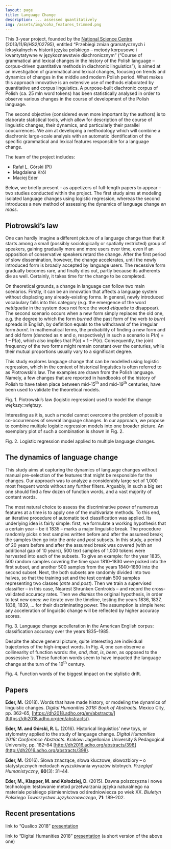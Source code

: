 ```yaml
---
layout: page
title: Language Change
description: ... assessed quantitatively
img: /assets/img/coha_features_trimmed.png
---
```






This 3-year project, founded by the [National Science Centre](https://ncn.gov.pl/?language=en) (2013/11/B/HS2/02795), entitled “Przebiegi zmian gramatycznych i leksykalnych w historii języka polskiego – metody korpusowe i kwantytatywne w językoznawstwie diachronicznym” (“Course of grammatical and lexical changes in the history of the Polish language – corpus-driven quantitative methods in diachronic linguistics”), is aimed at an investigation of grammatical and lexical changes, focusing on trends and dynamics of changes in the middle and modern Polish period. What makes this approach innovative is an extensive use of methods elaborated by quantitative and corpus linguistics. A purpose-built diachronic corpus of Polish (ca. 25 mln word tokens) has been statistically analysed in order to observe various changes in the course of development of the Polish language.

The second objective (considered even more important by the authors) is to elaborate statistical tools, which allow for description of the course of linguistic changes, their dynamics, and particularly their parallel coocurrences. We aim at developing a methodology which will combine a diachronic large-scale analysis with an automatic identification of the specific grammatical and lexical features responsible for a language change.

The team of the project includes:

* Rafał L. Górski (PI)
* Magdalena Król
* Maciej Eder

Below, we briefly present – as appetizers of full-length papers to appear – two studies conducted within the project. The first study aims at modeling isolated language changes using logistic regression, whereas the second introduces a new method of assessing the dynamics of language change _en mass_.


## Piotrowski’s law

One can hardly imagine a different picture of a language change than that it starts among a small (possibly sociologically or spatially restricted) group of speakers, gaining gradually more and more users over time, even if an opposition of conservative speakers retard the change. After the first period of slow dissemination, however, the change accelerates, until the newly introduced form is broadly accepted by language users. The recessive form gradually becomes rare, and finally dies out, partly because its adherents die as well. Certainly, it takes time for the change to be completed.

On theoretical grounds, a change in language can follow two main scenarios. Firstly, it can be an innovation that affects a language system without displacing any already-existing forms. In general, newly introduced vocabulary falls into this category (e.g. the emergence of the word _nettiquette_ in the system does not force the word _etiquette_ to disappear). The second scenario occurs when a new form simply replaces the old one, e.g. the degree to which the form _burned_ (the past form of the verb _to burn_) spreads in English, by definition equals to the withdrawal of the irregular form _burnt_. In mathematical terms, the probability of finding a new form and and old form (denoted as _n_ and _o_, respectively) in such a scenario is P(_n_) = 1 – P(_o_), which also implies that P(_o_) = 1 – P(_n_). Consequently, the joint frequency of the two forms might remain constant over the centuries, while their mutual proportions usually vary to a significant degree.

This study explores language change that can be modelled using logistic regression, which in the context of historical linguistics is often referred to as Piotrowski’s law. The examples are drawn from the Polish language. Namely, a few changes that are reported in handbooks of the history of Polish to have taken place between mid-15<sup>th</sup> and mid-19<sup>th</sup> centuries, have been used to validate the theoretical models.

<div>
    <img class="col three left" src="{{ site.baseurl }}/assets/img/piotrowski_wiekszy.png" alt="" title="Piotrowski’s law (logistic regression) used to model the change większy::więtszy"/>
</div>
<div class="col three caption">
    Fig. 1. Piotrowski’s law (logistic regression) used to model the change <i>większy::więtszy</i>.
</div>


Interesting as it is, such a model cannot overcome the problem of possible co-occurrences of several language changes. In our approach, we propose to combine multiple logistic regression models into one broader picture. An exemplary plot of such a combination is shown in Fig. 2.


<div>
    <img class="col three left" src="{{ site.baseurl }}/assets/img/piotrowski_multiple.png" alt="" title="Logistic regression model applied to multiple language changes"/>
</div>
<div class="col three caption">
    Fig. 2. Logistic regression model applied to multiple language changes.
</div>



## The dynamics of language change

This study aims at capturing the dynamics of language changes without manual pre-selection of the features that might be responsible for the changes. Our approach was to analyze a considerably large set of 1,000 most frequent words without any further filters. Arguably, in such a big set one should find a few dozen of function words, and a vast majority of content words.

The most natural choice to assess the discriminative power of numerous features at a time is to apply one of the multivariate methods. To this end, an iterative procedure of automatic text classification was applied. Its underlying idea is fairly simple: first, we formulate a working hypothesis that a certain year – be it 1835 – marks a major linguistic break. The procedure randomly picks _n_ text samples written before and after the assumed break; the samples then go into the _ante_ and _post_ subsets. In this study, a period of 20 years before and after the assumed break was covered (with an additional gap of 10 years), 500 text samples of 1,000 tokens were harvested into each of the subsets. To give an example: for the year 1835, 500 random samples covering the time span 1810–1830 were picked into the first subset, and another 500 samples from the years 1840–1860 into the second subset. Next, the both subsets are randomly divided into two halves, so that the training set and the test contain 500 samples representing two classes (_ante_ and _post_). Then we train a supervised classifier – in this case, Nearest Shrunken Centroids – and record the cross-validated accuracy rates. Then we _dismiss_ the original hypothesis, in order to test new ones: we iterate over the timeline, testing the years 1836, 1837, 1838, 1839, ... for their discriminating power. The assumption is simple here: any acceleration of linguistic change will be reflected by higher accuracy scores.


<div>
    <img class="col three left" src="{{ site.baseurl }}/assets/img/coha_accuracy.png" alt="" title="Language change accelleration in the American English corpus: classification accuracy over the years 1835–1985"/>
</div>
<div class="col three caption">
    Fig. 3. Language change accelleration in the American English corpus: classification accuracy over the years 1835–1985.
</div>


Despite the above general picture, quite interesting are individual trajectories of the high-impact words. In Fig. 4, one can observe a collinearity of function words: _the_, _and_, _that_, _is_, _been_, as opposed to the possessive _’s_. These function words seem to have impacted the language change at the turn of the 19<sup>th</sup> century.

<div>
    <img class="col three left" src="{{ site.baseurl }}/assets/img/coha_funciton_words.png" alt="" title="Function words of the biggest impact on the stylistic drift"/>
</div>
<div class="col three caption">
    Fig. 4. Function words of the biggest impact on the stylistic drift.
</div>







## Papers

**Eder, M.** (2018). Words that have made history, or modeling the dynamics of linguistic changes. _Digital Humanities 2018: Book of Abstracts_. Mexico City, pp. 362–65, [https://dh2018.adho.org/en/abstracts/](https://dh2018.adho.org/en/abstracts/).

**Eder, M. and Górski, R. L.** (2016). Historical linguistics’ new toys, or stylometry applied to the study of language change. _Digital Humanities 2016: Conference Abstracts_. Kraków: Jagiellonian University & Pedagogical University, pp. 182–84 [http://dh2016.adho.org/abstracts/398](http://dh2016.adho.org/abstracts/398).

**Eder, M.** (2016). Słowa znaczące, słowa kluczowe, słowozbiory – o statystycznych metodach wyszukiwania wyrazów istotnych. _Przegląd Humanistyczny_, **60**(3): 31–44.

**Eder, M., Klapper, M. and Kołodziej, D.** (2015). Dawna polszczyzna i nowe technologie: testowanie metod przetwarzania języka naturalnego na materiale  polskiego piśmiennictwa od średniowiecza po wiek XX. _Biuletyn Polskiego Towarzystwa Językoznawczego_, **71**: 189–202.



## Recent presentations

link to “Qualico 2018” [presentation](https://computationalstylistics.github.io/history_of_words/)

link to “Digital Humanities 2018” [presentation](https://computationalstylistics.github.io/history_of_words/dh2018_presentation.html) (a short version of the above one)




